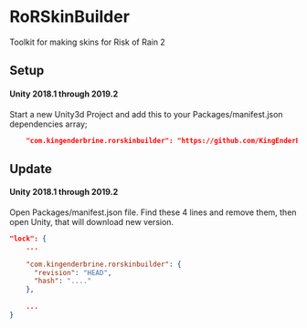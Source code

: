 # RoRSkinBuilder
Toolkit for making skins for Risk of Rain 2

## Setup
#### Unity 2018.1 through 2019.2
 Start a new Unity3d Project and add this to your Packages/manifest.json dependencies array;
```json
    "com.kingenderbrine.rorskinbuilder": "https://github.com/KingEnderBrine/RoRSkinBuilder.git",
```

## Update
#### Unity 2018.1 through 2019.2
Open Packages/manifest.json file. Find these 4 lines and remove them, then open Unity, that will download new version.
```json
"lock": {
    ...
           
    "com.kingenderbrine.rorskinbuilder": {
      "revision": "HEAD",
      "hash": "...."
    },
    
    ...
}
```
